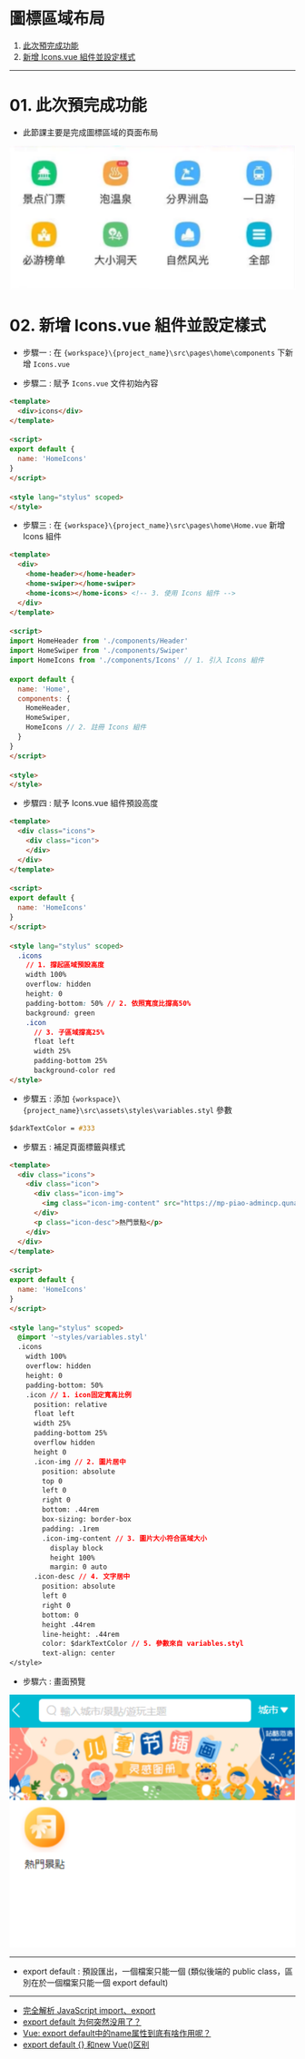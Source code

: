 <h1>圖標區域布局</h1>

1. [此次預完成功能](#s1)
2. [新增 Icons.vue 組件並設定樣式](#s2)
   
---

# 01. 此次預完成功能<span id="s1"/>

- 此節課主要是完成圖標區域的頁面布局

<img src="./image/01.dio.svg"/>

# 02. 新增 Icons.vue 組件並設定樣式<span id="s2"/>

- 步驟一 : 在 `{workspace}\{project_name}\src\pages\home\components` 下新增 `Icons.vue`

- 步驟二 : 賦予 `Icons.vue` 文件初始內容

```html
<template>
  <div>icons</div>
</template>

<script>
export default {
  name: 'HomeIcons'
}
</script>

<style lang="stylus" scoped>
</style>

```

- 步驟三 : 在 `{workspace}\{project_name}\src\pages\home\Home.vue` 新增 Icons 組件

```html
<template>
  <div>
    <home-header></home-header>
    <home-swiper></home-swiper>
    <home-icons></home-icons> <!-- 3. 使用 Icons 組件 -->
  </div>
</template>

<script>
import HomeHeader from './components/Header'
import HomeSwiper from './components/Swiper'
import HomeIcons from './components/Icons' // 1. 引入 Icons 組件

export default {
  name: 'Home',
  components: {
    HomeHeader,
    HomeSwiper,
    HomeIcons // 2. 註冊 Icons 組件
  }
}
</script>

<style>
</style>

```

- 步驟四 : 賦予 Icons.vue 組件預設高度

```html
<template>
  <div class="icons">
    <div class="icon">
    </div>
  </div>
</template>

<script>
export default {
  name: 'HomeIcons'
}
</script>

<style lang="stylus" scoped>
  .icons
    // 1. 撐起區域預設高度
    width 100%
    overflow: hidden
    height: 0
    padding-bottom: 50% // 2. 依照寬度比撐高50%
    background: green
    .icon
      // 3. 子區域撐高25%
      float left
      width 25%
      padding-bottom 25%
      background-color red
</style>

```

- 步驟五 : 添加 `{workspace}\{project_name}\src\assets\styles\variables.styl` 參數

```css
$darkTextColor = #333
```

- 步驟五 : 補足頁面標籤與樣式

```html
<template>
  <div class="icons">
    <div class="icon">
      <div class="icon-img">
        <img class="icon-img-content" src="https://mp-piao-admincp.qunarzz.com/mp_piao_admin_mp_piao_admin/admin/20209/36d99efa6f2aa91f1ec9d18ce57fd5e3.png" />
      </div>
      <p class="icon-desc">熱門景點</p>
    </div>
  </div>
</template>

<script>
export default {
  name: 'HomeIcons'
}
</script>

<style lang="stylus" scoped>
  @import '~styles/variables.styl'
  .icons
    width 100%
    overflow: hidden
    height: 0
    padding-bottom: 50%
    .icon // 1. icon固定寬高比例
      position: relative
      float left
      width 25%
      padding-bottom 25%
      overflow hidden
      height 0
      .icon-img // 2. 圖片居中
        position: absolute
        top 0
        left 0
        right 0
        bottom: .44rem
        box-sizing: border-box
        padding: .1rem
        .icon-img-content // 3. 圖片大小符合區域大小
          display block
          height 100%
          margin: 0 auto
      .icon-desc // 4. 文字居中
        position: absolute
        left 0
        right 0
        bottom: 0
        height .44rem
        line-height: .44rem
        color: $darkTextColor // 5. 參數來自 variables.styl
        text-align: center
</style>

```

- 步驟六 : 畫面預覽

<img src="./image/02.dio.svg"/>

---

- export default : 預設匯出，一個檔案只能一個 (類似後端的 public class，區別在於一個檔案只能一個 export default)

---

- [完全解析 JavaScript import、export](https://wcc723.github.io/development/2020/03/25/import-export/)
- [export default 为何突然没用了？](https://segmentfault.com/a/1190000022393344)
- [Vue: export default中的name属性到底有啥作用呢？](https://cxybb.com/article/weixin_39015132/83573896)
- [export default {} 和new Vue()区别](http://www.noobyard.com/article/p-xrabotxp-br.html)